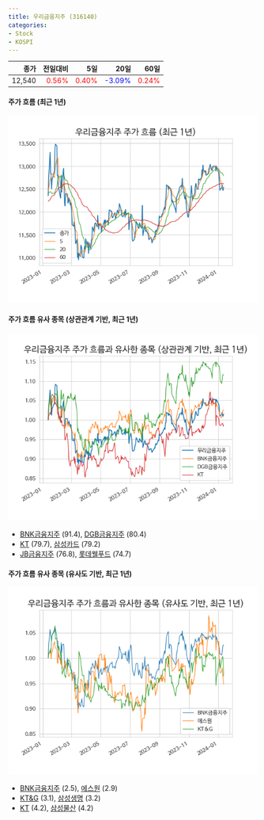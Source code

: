 ```yaml
---
title: 우리금융지주 (316140)
categories:
- Stock
- KOSPI
---
```


|종가|전일대비|5일|20일|60일|
|---:|-------:|--:|---:|---:|
|12,540|<span style="color: red">0.56%</span>|<span style="color: red">0.40%</span>|<span style="color: blue">-3.09%</span>|<span style="color: red">0.24%</span>|

<!-- more -->

#### 주가 흐름 (최근 1년)
![316140](/assets/images/stock/316140.png)


#### 주가 흐름 유사 종목 (상관관계 기반, 최근 1년)
![316140](/assets/images/stock/316140_corr.png)
- [BNK금융지주](/138930/) (91.4), [DGB금융지주](/139130/) (80.4)
- [KT](/030200/) (79.7), [삼성카드](/029780/) (79.2)
- [JB금융지주](/175330/) (76.8), [롯데웰푸드](/280360/) (74.7)


#### 주가 흐름 유사 종목 (유사도 기반, 최근 1년)
![316140](/assets/images/stock/316140_sim.png)
- [BNK금융지주](/138930/) (2.5), [에스원](/012750/) (2.9)
- [KT&G](/033780/) (3.1), [삼성생명](/032830/) (3.2)
- [KT](/030200/) (4.2), [삼성물산](/028260/) (4.2)